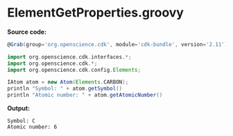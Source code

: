 # ElementGetProperties.groovy
**Source code:**
```groovy
@Grab(group='org.openscience.cdk', module='cdk-bundle', version='2.11')

import org.openscience.cdk.interfaces.*;
import org.openscience.cdk.*;
import org.openscience.cdk.config.Elements;

IAtom atom = new Atom(Elements.CARBON);
println "Symbol: " + atom.getSymbol()
println "Atomic number: " + atom.getAtomicNumber()
```
**Output:**
```plain
Symbol: C
Atomic number: 6
```
